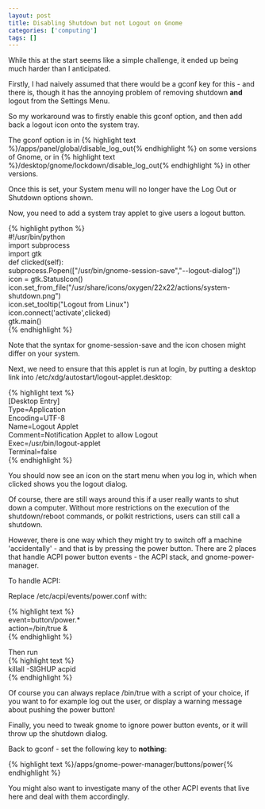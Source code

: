 ```yaml
---
layout: post
title: Disabling Shutdown but not Logout on Gnome
categories: ['computing']
tags: []
---
```


While this at the start seems like a simple challenge, it ended up being much harder than I anticipated.  
  
Firstly, I had naively assumed that there would be a gconf key for this - and there is, though it has the annoying problem of removing shutdown **and** logout from the Settings Menu.  
  
So my workaround was to firstly enable this gconf option, and then add back a logout icon onto the system tray.  
  
The gconf option is in {% highlight text %}/apps/panel/global/disable_log_out{% endhighlight %} on some versions of Gnome, or in {% highlight text %}/desktop/gnome/lockdown/disable_log_out{% endhighlight %} in other versions.  
  
Once this is set, your System menu will no longer have the Log Out or Shutdown options shown.  
  
Now, you need to add a system tray applet to give users a logout button.  
  
{% highlight python %}  
#!/usr/bin/python  
import subprocess  
import gtk  
def clicked(self):  
subprocess.Popen(["/usr/bin/gnome-session-save","--logout-dialog"])  
icon = gtk.StatusIcon()  
icon.set_from_file("/usr/share/icons/oxygen/22x22/actions/system-shutdown.png")  
icon.set_tooltip("Logout from Linux")  
icon.connect('activate',clicked)  
gtk.main()  
{% endhighlight %}  
  
Note that the syntax for gnome-session-save and the icon chosen might differ on your system.  
  
Next, we need to ensure that this applet is run at login, by putting a desktop link into /etc/xdg/autostart/logout-applet.desktop:  
  
{% highlight text %}  
[Desktop Entry]  
Type=Application  
Encoding=UTF-8  
Name=Logout Applet  
Comment=Notification Applet to allow Logout  
Exec=/usr/bin/logout-applet  
Terminal=false  
{% endhighlight %}  
  
You should now see an icon on the start menu when you log in, which when clicked shows you the logout dialog.  
  
Of course, there are still ways around this if a user really wants to shut down a computer. Without more restrictions on the execution of the shutdown/reboot commands, or polkit restrictions, users can still call a shutdown.  
  
However, there is one way which they might try to switch off a machine 'accidentally' - and that is by pressing the power button. There are 2 places that handle ACPI power button events - the ACPI stack, and gnome-power-manager.  
  
To handle ACPI:  
  
Replace /etc/acpi/events/power.conf with:  
  
{% highlight text %}  
event=button/power.*  
action=/bin/true &amp;  
{% endhighlight %}  
  
Then run  
{% highlight text %}  
killall -SIGHUP acpid  
{% endhighlight %}  
  
Of course you can always replace /bin/true with a script of your choice, if you want to for example log out the user, or display a warning message about pushing the power button!  
  
Finally, you need to tweak gnome to ignore power button events, or it will throw up the shutdown dialog.  
  
Back to gconf - set the following key to **nothing**:  
  
{% highlight text %}/apps/gnome-power-manager/buttons/power{% endhighlight %}  
  
You might also want to investigate many of the other ACPI events that live here and deal with them accordingly.  
  

